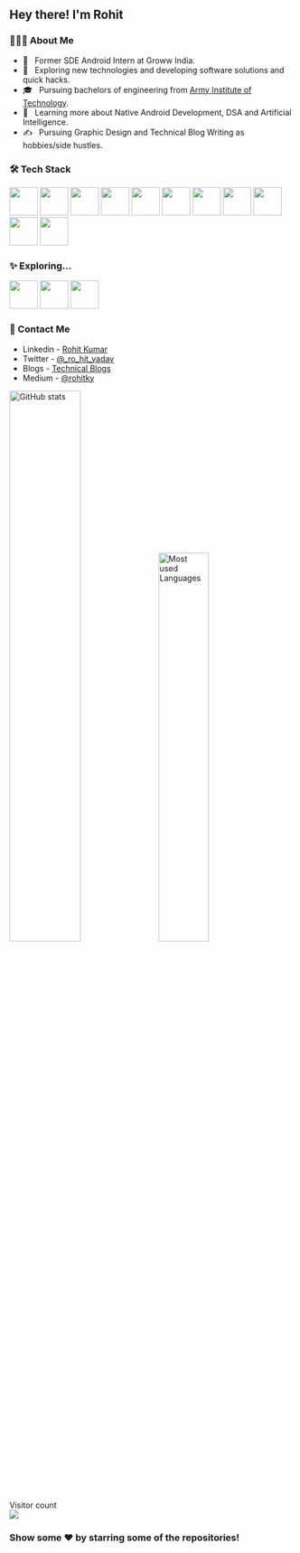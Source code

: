 <h2> Hey there! I'm Rohit</h2>

<h3> 👨🏻‍💻 About Me </h3>

- 💼 &nbsp; Former SDE Android Intern at Groww India</a>.
- 🤔 &nbsp; Exploring new technologies and developing software solutions and quick hacks.
- 🎓 &nbsp; Pursuing bachelors of engineering from <a href="https://www.aitpune.com/">Army Institute of Technology</a>.
- 🌱 &nbsp; Learning more about Native Android Development, DSA and Artificial Intelligence.
- ✍️ &nbsp; Pursuing Graphic Design and Technical Blog Writing as hobbies/side hustles.

<h3>🛠 Tech Stack</h3>

<code><a href="https://developer.android.com/" target="_blank"><img height="50" src="https://www.vectorlogo.zone/logos/android/android-ar21.svg"></a></code>
<code><a href="https://kotlinlang.org/" target="_blank"><img height="50" src="https://www.vectorlogo.zone/logos/kotlinlang/kotlinlang-ar21.svg"></a></code>
<code><a href="https://nodejs.org/en/" target="_blank"><img height="50" src="https://www.vectorlogo.zone/logos/nodejs/nodejs-ar21.svg"></a></code>
<code><a href="https://developer.mozilla.org/en-US/docs/Web/JavaScript" target="_blank"><img height="50" src="https://www.vectorlogo.zone/logos/javascript/javascript-ar21.svg"></a></code>
<code><a href="https://nodejs.org/en/" target="_blank"><img height="50" src="https://www.vectorlogo.zone/logos/python/python-ar21.svg"></a></code>
<code><a href="https://flask.palletsprojects.com/en/2.0.x/" target="_blank"><img height="50" src="https://www.vectorlogo.zone/logos/pocoo_flask/pocoo_flask-ar21.svg"></a></code>
<code><a href="https://firebase.google.com/" target="_blank"><img height="50" src="https://www.vectorlogo.zone/logos/firebase/firebase-ar21.svg"></a></code>
<code><a href="https://nodejs.org/en/" target="_blank"><img height="50" src="https://www.vectorlogo.zone/logos/mongodb/mongodb-ar21.svg"></a></code>
<code><a href="https://nodejs.org/en/" target="_blank"><img height="50" src="https://www.vectorlogo.zone/logos/expressjs/expressjs-ar21.svg"></a></code>
<code><a href="https://nodejs.org/en/" target="_blank"><img height="50" src="https://www.vectorlogo.zone/logos/getpostman/getpostman-ar21.svg"></a></code>
<code><a href="https://github.com/The-Fuse" target="_blank"><img height="50" src="https://www.vectorlogo.zone/logos/github/github-ar21.svg"></a></code>


<h3>✨ Exploring...</h3>

<code><a href="https://reactjs.org/" target="_blank"><img height="50" src="https://www.vectorlogo.zone/logos/reactjs/reactjs-ar21.svg"></a></code>
<code><a href="https://cloud.google.com/" target="_blank"><img height="50" src="https://www.vectorlogo.zone/logos/google_cloud/google_cloud-ar21.svg"></a></code>
<code><a href="https://aws.amazon.com/" target="_blank"><img height="50" src="https://www.vectorlogo.zone/logos/amazon_aws/amazon_aws-ar21.svg"></a></code>

<h3>💬 Contact Me</h3>

- Linkedin - <a href="https://www.linkedin.com/in/rohitkumar-yadav/">Rohit Kumar</a>
- Twitter - <a href="https://twitter.com/_ro_hit_yadav">@_ro_hit_yadav</a>
- Blogs - <a href="http://rohitkumary.blogspot.com/"> Technical Blogs<a/>
- Medium - <a href="https://medium.com/@rohitky"> @rohitky<a/>

<p align="left">
<img src="https://github-readme-stats.vercel.app/api?username=The-Fuse&show_icons=true&count_private=true&include_all_commits=true" alt="GitHub stats"  width="50%"/> &nbsp;
<img src="https://github-readme-stats.vercel.app/api/top-langs/?username=The-Fuse&layout=compact" alt="Most used Languages" width="42%" />
</p>


<p> 
  Visitor count<br>
  <img src="https://profile-counter.glitch.me/The-Fuse/count.svg" />
</p>

<div>

### Show some ❤️ by starring some of the repositories!

</div>

<!--
**The-Fuse/The-Fuse** is a ✨ _special_ ✨ repository because its `README.md` (this file) appears on your GitHub profile.

Here are some ideas to get you started:

- 🔭 I’m currently working on ...
- 🌱 I’m currently learning ...
- 👯 I’m looking to collaborate on ...
- 🤔 I’m looking for help with ...
- 💬 Ask me about ...
- 📫 How to reach me: ...
- 😄 Pronouns: ...
- ⚡ Fun fact: ...
-->
